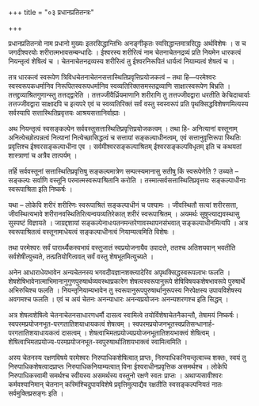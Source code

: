 +++
title = "०३ प्रधानप्रतितन्त्रः"

+++

प्रधानप्रतितन्त्रो नाम प्रधानो मुख्यः इतरसिद्धान्तिभिः अनङ्गीकृतः स्वसिद्धान्तमात्रसिद्धः अर्थविशेषः । स च जगदीश्वरयोः शरीरात्मभावसम्बन्धादिः । ईश्वरस्य शरीरित्वं नाम चेतनाचेतनद्रव्यं प्रति नियमेन धारकत्वं नियन्तृत्वं शेषित्वं च । चेतनाचेतनद्रव्यस्य शरीरित्वं तु ईश्वरनिरूपितं धार्यत्वं नियाम्यत्वं शेषत्वं च ।

तत्र धारकत्वं स्वरूपेण त्रिविधचेतनाचेतनसत्तास्थितिप्रवृत्तिप्रयोजकत्वं – तथा हि—परमेश्वरः स्वस्वरूपकधर्मानिव निरूपितस्वरूपधर्मानिव स्वव्यतिरिक्तसमस्तद्रव्याणि साक्षात्स्वरूपेण बिभ्रति । तत्तद्द्रव्याश्रितगुणान्स्तु तत्तद्द्वारेति । तत्तज्जीवैर्ध्रियमाणानि शरीराणि तु तत्तज्जीवद्वारा धरतीति केचिदाचार्याः तत्तज्जीवद्वारा साक्षादपि च इत्यपरे एवं च स्वव्यतिरिक्तं सर्वं वस्तु स्वस्वरूपं प्रति पृथक्सिद्धविशेषणमित्यस्य सर्वस्यापि सत्तास्थितिप्रवृत्तयः आश्रयसत्तानिर्वाह्याः ।

अथ नियन्तृत्वं स्वसङ्कल्पेन सर्ववस्तुसत्तास्थितिप्रवृत्तिप्रयोजकत्वम् । तथा हि- अनित्यानां वस्तूनाम् अनित्येच्छोत्पन्नत्वं नित्यानां नित्येच्छासिद्धत्वं च सत्तायां सङ्कल्पाधीनत्वम्, एवं सत्तानुवृत्तिरूपा स्थितिः प्रवृत्तिश्च ईश्वरसङ्कल्पाधीना एव । सर्वमीश्वरसङ्कल्पाश्रितम् ईश्वरसङ्कल्पविधृतम् इति च कथयतां शास्त्राणां च अत्रैव तात्पर्यम् ।

तर्हि सर्ववस्तूनां सत्तास्थितिप्रवृत्तिषु सङ्कल्पमात्रेण सम्पत्स्यमानासु सतीषु किं स्वरूपेणेति ? उच्यते –सङ्कल्पः सर्वाणि वस्तूनि परमात्मस्वरूपाश्रितानि करोति । तस्मात्सर्वसत्तास्थितिप्रवृत्तयः सङ्कल्पाधीनाः स्वरूपाश्रिता इति निष्कर्षः ।

यथा – लोकेपि शरीरं शरीरिणः स्वरूपाश्रितं सङ्कल्पाधीनं च पश्यामः । जीवस्थितौ सत्यां शरीरसत्ता, जीवस्थित्यभावे शरीरानवस्थितिरित्यन्वयव्यतिरेकात् शरीरं स्वरूपाश्रितम् । अयमर्थः सुषुप्त्याद्यवस्थासु सुस्पष्टं विज्ञायते । जाग्रद्दशायां सङ्कल्पेनाधःपतनमन्तरेणावस्थापनसंभवात् सङ्कल्पाधीनमित्यपि । अत्र स्वरूपाश्रितत्वं वस्तूनामाधेयत्वं सङ्कल्पाधीनत्वं नियाम्यत्वमिति विशेषः ।

तथा परमेश्वरः सर्वं पारार्थ्यैकस्वभावं वस्तुजातं स्वप्रयोजनायैव उपादत्ते, ततश्च अतिशयवान् भवतीति सर्वशेषीत्युच्यते, तत्प्रतियोगित्ववत् सर्वं वस्तु शेषभूतमित्युच्यते ।

अनेन आधाराधेयभावेन अन्यचेतनस्य भगवदीयज्ञानशक्त्यादेरिव अपृथक्सिद्धस्वरूपलाभः फलति । शेषशेषिभावेनात्माभिमानानुगुणपुरुषार्थव्यवस्थाप्रकारेण शेषत्वस्वरूपानुरूपे शेषिविषयकशेषभावरूपे पुरुषार्थे अभिरुचिश्च फलति । नियन्तृनियाम्यभावेन तु स्वरूपानुरूपपुरुषार्थानुरूपस्य निरपेक्षस्य उपायविशेषस्य अवगमश्च फलति । एवं च अयं चेतनः अनन्याधारः अनन्यप्रयोजनः अनन्यशरणश्च इति सिद्धम् ।

अत्र शेषत्वशेषित्वे चेतनाचेतनसाधारणधर्मौ दासत्व स्वामित्वे तयोर्विशेषाचेतनैकान्तौ, तेषामयं निष्कर्षः। स्वपरमप्रयोजनभूत-परगतातिशयाधायकत्वं शेषत्वम् । स्वपरमप्रयोजनभूतस्वप्रतिसन्धानार्ह-परगतातिशयाधायकत्वं दासत्वम् । शेषत्वाभिमतप्रयोज्यप्रयोजनभूतातिशयभाक्त्वं शेषित्वम् । शेषित्वाभिमतप्रयोज्य-परमप्रयोजनभूत-स्वपुरुषार्थातिशयभाक्त्वं स्वामित्वमिति ।

अस्य चेतनस्य रक्षणविषये परमेश्वरः निरुपाधिकशेषित्वात् प्राप्तः, निरुपाधिकनियन्तृत्वाच्च शक्तः, स्वयं तु निरुपाधिकशेषत्वादप्राप्तः निरुपाधिकनियाम्यत्वात् विना ईश्वराधीनप्रवृत्तिक असमर्थश्च । लोकेपि निरुपाधिकस्वामी समर्थश्च स्वीयस्य असमर्थस्य वस्तुनो रक्षणे स्वतः प्राप्तः । अथाप्यसावीश्वरः कर्मवश्यानिमान् चेतनान् कस्मिंश्चिदुपायविशेषे प्रवृत्तिमुत्पाद्यैव रक्षतीति स्वसङ्कल्पनियतं नातः सर्वमुक्तिप्रसङ्गः इति ।

